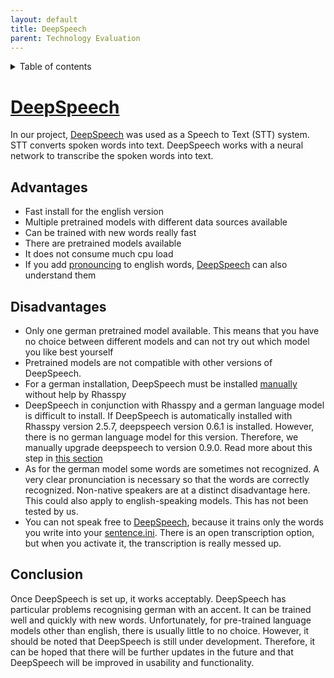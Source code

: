 ```yaml
---
layout: default
title: DeepSpeech
parent: Technology Evaluation
---
```


<details close markdown="block">
  <summary>
    Table of contents
  </summary>
  {: .text-delta }
1. TOC
{:toc}
</details>


# [DeepSpeech](/pages/knowledge/speech-to-text)
In our project, [DeepSpeech](/pages/knowledge/speech-to-text) was used as a Speech to Text (STT) system.
STT converts spoken words into text. DeepSpeech works with a neural network to transcribe the spoken words into 
text.

## Advantages
- Fast install for the english version
- Multiple pretrained models with different data sources available
- Can be trained with new words really fast
- There are pretrained models available
- It does not consume much cpu load
- If you add [pronouncing](https://rhasspy.readthedocs.io/en/latest/usage/#words-page) to english words, 
  [DeepSpeech](/pages/knowledge/speech-to-text) can also understand them

## Disadvantages
- Only one german pretrained model available. This means that you have no choice between different models and can 
  not try out which model you like best yourself
- Pretrained models are not compatible with other versions of DeepSpeech. 
- For a german installation, DeepSpeech must be installed [manually](/pages/knowledge/deepspeech) without help 
  by Rhasspy
- DeepSpeech in conjunction with Rhasspy and a german language model is difficult to install. If DeepSpeech is 
  automatically installed with Rhasspy version 2.5.7, deepspeech version 0.6.1 is installed. However, there is no 
  german language model for this version. Therefore, we manually upgrade deepspeech to version 0.9.0. Read more about
  this step in [this section](/pages/knowledge/deepspeech)
- As for the german model some words are sometimes not recognized. A very clear pronunciation is necessary so that 
  the words are correctly recognized. Non-native speakers are at a distinct disadvantage here. This could also apply 
  to english-speaking models. This has not been tested by us.
- You can not speak free to [DeepSpeech](/pages/knowledge/speech-to-text), because it trains only the words you write 
  into your [sentence.ini](/pages/knowledge/setup-intents). There is an open transcription option, but when you 
  activate it, the transcription is really messed up.

## Conclusion
Once DeepSpeech is set up, it works acceptably. DeepSpeech has particular problems recognising german with an accent. 
It can be trained well and quickly with new words. Unfortunately, for pre-trained language models other than english, 
there is usually little to no choice.
However, it should be noted that DeepSpeech is still under development. Therefore, it can be hoped that there will 
be further updates in the future and that DeepSpeech will be improved in usability and functionality.

